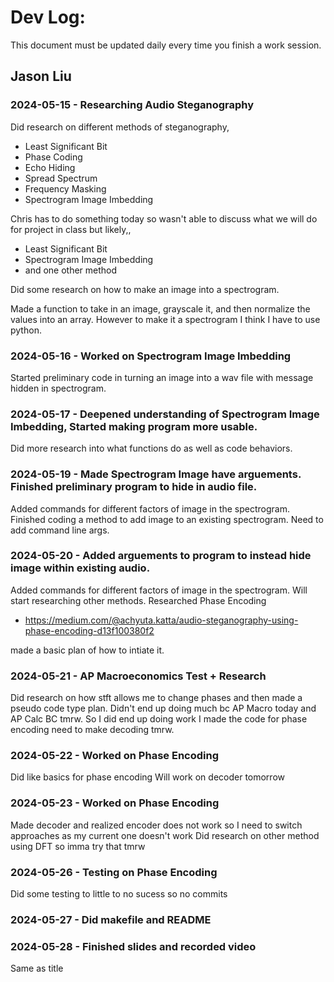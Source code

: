 # Dev Log:

This document must be updated daily every time you finish a work session.

## Jason Liu

### 2024-05-15 - Researching Audio Steganography
Did research on different methods of steganography,
- Least Significant Bit
- Phase Coding
- Echo Hiding
- Spread Spectrum
- Frequency Masking
- Spectrogram Image Imbedding

Chris has to do something today so wasn't able to discuss what we will do for project in class but likely,,
- Least Significant Bit
- Spectrogram Image Imbedding
- and one other method

Did some research on how to make an image into a spectrogram.

Made a function to take in an image, grayscale it, and then normalize the values into an array. However to make it a spectrogram I think I have to use python.

### 2024-05-16 - Worked on Spectrogram Image Imbedding

Started preliminary code in turning an image into a wav file with message hidden in spectrogram.

### 2024-05-17 - Deepened understanding of Spectrogram Image Imbedding, Started making program more usable.

Did more research into what functions do as well as code behaviors.

### 2024-05-19 - Made Spectrogram Image have arguements. Finished preliminary program to hide in audio file.

Added commands for different factors of image in the spectrogram. 
Finished coding a method to add image to an existing spectrogram.
Need to add command line args.

### 2024-05-20 - Added arguements to program to instead hide image within existing audio.

Added commands for different factors of image in the spectrogram. 
Will start researching other methods.
Researched Phase Encoding

- https://medium.com/@achyuta.katta/audio-steganography-using-phase-encoding-d13f100380f2

made a basic plan of how to intiate it.

### 2024-05-21 - AP Macroeconomics Test + Research

Did research on how stft allows me to change phases and then made a pseudo code type plan.
Didn't end up doing much bc AP Macro today and AP Calc BC tmrw.
So I did end up doing work I made the code for phase encoding need to make decoding tmrw.

### 2024-05-22 - Worked on Phase Encoding

Did like basics for phase encoding
Will work on decoder tomorrow

### 2024-05-23 - Worked on Phase Encoding

Made decoder and realized encoder does not work so I need to switch approaches as my current one doesn't work
Did research on other method using DFT so imma try that tmrw

### 2024-05-26 - Testing on Phase Encoding

Did some testing to little to no sucess so no commits

### 2024-05-27 - Did makefile and README

### 2024-05-28 - Finished slides and recorded video
Same as title
